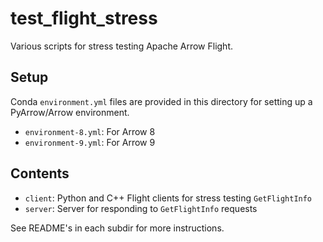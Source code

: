 # test_flight_stress

Various scripts for stress testing Apache Arrow Flight.

## Setup

Conda `environment.yml` files are provided in this directory for setting up a PyArrow/Arrow environment.

- `environment-8.yml`: For Arrow 8
- `environment-9.yml`: For Arrow 9

## Contents

- `client`: Python and C++ Flight clients for stress testing `GetFlightInfo`
- `server`: Server for responding to `GetFlightInfo` requests

See README's in each subdir for more instructions.
